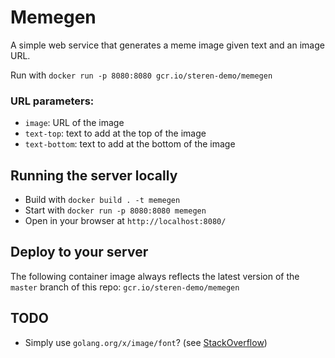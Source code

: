# Memegen

A simple web service that generates a meme image given text and an image URL. 

Run with `docker run -p 8080:8080 gcr.io/steren-demo/memegen`

### URL parameters:

* `image`: URL of the image
* `text-top`:  text to add at the top of the image
* `text-bottom`:  text to add at the bottom of the image

## Running the server locally

* Build with `docker build . -t memegen`
* Start with `docker run -p 8080:8080 memegen`
* Open in your browser at `http://localhost:8080/`

## Deploy to your server

The following container image always reflects the latest version of the `master` branch of this repo: `gcr.io/steren-demo/memegen`

## TODO

* Simply use `golang.org/x/image/font`? (see [StackOverflow](https://stackoverflow.com/questions/38299930/how-to-add-a-simple-text-label-to-an-image-in-go))